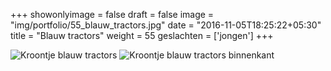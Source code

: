 +++
showonlyimage = false
draft = false
image = "img/portfolio/55_blauw_tractors.jpg"
date = "2016-11-05T18:25:22+05:30"
title = "Blauw tractors"
weight = 55
geslachten = ['jongen']
+++

<!--more-->
![Kroontje blauw tractors][1]
![Kroontje blauw tractors binnenkant][2]


[1]: /img/portfolio/55_blauw_tractors.jpg
[2]: /img/portfolio/alternatieven/55_blauw_tractors_binnenkant.jpg
